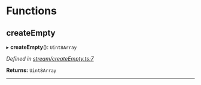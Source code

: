 

# Functions

<a id="createempty"></a>

##  createEmpty

▸ **createEmpty**(): `Uint8Array`

*Defined in [stream/createEmpty.ts:7](https://github.com/polkadot-js/common/blob/b15abe1/packages/trie-codec/src/stream/createEmpty.ts#L7)*

**Returns:** `Uint8Array`

___

